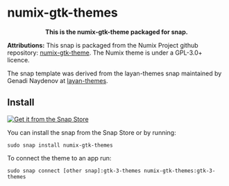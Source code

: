 # numix-gtk-themes

<p align="center"><b>This is the numix-gtk-theme packaged for snap.</b>

<b>Attributions:</b>
This snap is packaged from the Numix Project github repository: <a href="https://github.com/numixproject/numix-gtk-theme">numix-gtk-theme</a>. The Numix theme is under a GPL-3.0+ licence.

The snap template was derived from the layan-themes snap maintained by Genadi Naydenov at <a href="https://gitlab.com/gantonayde/layan-themes/">layan-themes</a>.

</p>


## Install
<a href="https://snapcraft.io/numix-gtk-themes">
<img alt="Get it from the Snap Store" src="https://snapcraft.io/static/images/badges/en/snap-store-white.svg" />
</a>

You can install the snap from the Snap Store оr by running:
```
sudo snap install numix-gtk-themes
```
To connect the theme to an app run:
```
sudo snap connect [other snap]:gtk-3-themes numix-gtk-themes:gtk-3-themes 
```
